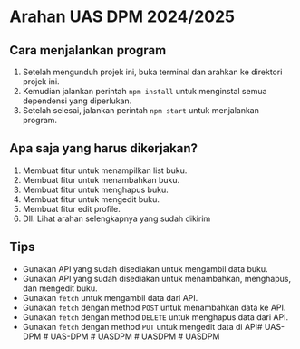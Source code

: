 # Arahan UAS DPM 2024/2025

## Cara menjalankan program
1. Setelah mengunduh projek ini, buka terminal dan arahkan ke direktori projek ini.
2. Kemudian jalankan perintah `npm install` untuk menginstal semua dependensi yang diperlukan.
3. Setelah selesai, jalankan perintah `npm start` untuk menjalankan program.

## Apa saja yang harus dikerjakan?
1. Membuat fitur untuk menampilkan list buku.
2. Membuat fitur untuk menambahkan buku.
3. Membuat fitur untuk menghapus buku.
4. Membuat fitur untuk mengedit buku.
5. Membuat fitur edit profile.
6. Dll. Lihat arahan selengkapnya yang sudah dikirim

## Tips
- Gunakan API yang sudah disediakan untuk mengambil data buku.
- Gunakan API yang sudah disediakan untuk menambahkan, menghapus, dan mengedit buku.
- Gunakan `fetch` untuk mengambil data dari API.
- Gunakan `fetch` dengan method `POST` untuk menambahkan data ke API.
- Gunakan `fetch` dengan method `DELETE` untuk menghapus data dari API.
- Gunakan `fetch` dengan method `PUT` untuk mengedit data di API#   U A S - D P M  
 #   U A S - D P M  
 #   U A S D P M  
 #   U A S D P M  
 #   U A S D P M  
 